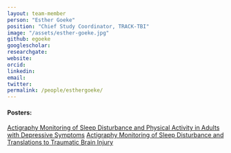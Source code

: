 ```yaml
---
layout: team-member
person: "Esther Goeke"
position: "Chief Study Coordinator, TRACK-TBI"
image: "/assets/esther-goeke.jpg"
github: egoeke
googlescholar: 
researchgate: 
website:
orcid: 
linkedin:
email:
twitter:
permalink: /people/esthergoeke/
---
```


#### Posters:

[Actigraphy Monitoring of Sleep Disturbance and Physical Activity in Adults with Depressive Symptoms](https://github.com/UTCogNeuroLab/UTCogNeuroLab.github.io/blob/master/research_images/ABCT%20Conference.pptx.pdf)
[Actigraphy Monitoring of Sleep Disturbance and Translations to Traumatic Brain Injury](https://github.com/UTCogNeuroLab/UTCogNeuroLab.github.io/blob/master/research_images/CARE_Poster.pptx.pdf)